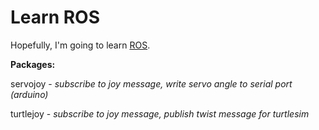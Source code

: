 Learn ROS
=========

Hopefully, I'm going to learn [ROS](http://www.ros.org/).

**Packages:**

servojoy - *subscribe to joy message, write servo angle to serial port (arduino)*

turtlejoy - *subscribe to joy message, publish twist message for turtlesim*
